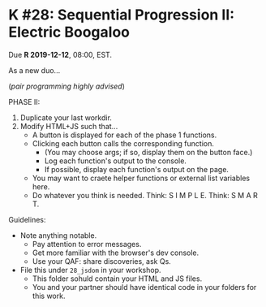 # K #28: Sequential Progression II: Electric Boogaloo

Due **R 2019-12-12**, 08:00, EST.

As a new duo...

(*pair programming highly advised*)

PHASE II:

1. Duplicate your last workdir.
2. Modify HTML+JS such that...
   - A button is displayed for each of the phase 1 functions.
   - Clicking each button calls the corresponding function.
     - (You may choose args; if so, display them on the button face.)
     - Log each function's output to the console.
     - If possible, display each function's output on the page.
   - You may want to craete helper functions or external list variables here.
   - Do whatever you think is needed. Think: S I M P L E. Think: S M A R T.

Guidelines:

- Note anything notable.
  - Pay attention to error messages.
  - Get more familiar with the browser's dev console.
  - Use your QAF: share discoveries, ask Qs.
- File this under `28_jsdom` in your workshop.
  - This folder sohuld contain your HTML and JS files.
  - You and your partner should have identical code in your folders for this work.